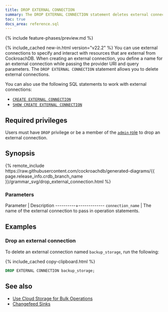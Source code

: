 ```yaml
---
title: DROP EXTERNAL CONNECTION
summary: The DROP EXTERNAL CONNECTION statement deletes external connections. 
toc: true
docs_area: reference.sql
---
```


{% include feature-phases/preview.md %}

{% include_cached new-in.html version="v22.2" %} You can use external connections to specify and interact with resources that are external from CockroachDB. When creating an external connection, you define a name for an external connection while passing the provider URI and query parameters. The `DROP EXTERNAL CONNECTION` statement allows you to delete external connections.

You can also use the following SQL statements to work with external connections:

- [`CREATE EXTERNAL CONNECTION`](create-external-connection.html)
- [`SHOW CREATE EXTERNAL CONNECTION`](show-create-external-connection.html)

## Required privileges

Users must have `DROP` privilege or be a member of the [`admin` role](security-reference/authorization.html#admin-role) to drop an external connection.

## Synopsis

<div>
{% remote_include https://raw.githubusercontent.com/cockroachdb/generated-diagrams/{{ page.release_info.crdb_branch_name }}/grammar_svg/drop_external_connection.html %}
</div>

### Parameters

Parameter | Description
----------+-------------
`connection_name` | The name of the external connection to pass in operation statements.

## Examples

### Drop an external connection

To delete an external connection named `backup_storage`, run the following:

{% include_cached copy-clipboard.html %}
~~~sql
DROP EXTERNAL CONNECTION backup_storage;
~~~

## See also

- [Use Cloud Storage for Bulk Operations](use-cloud-storage-for-bulk-operations.html)
- [Changefeed Sinks](changefeed-sinks.html)

